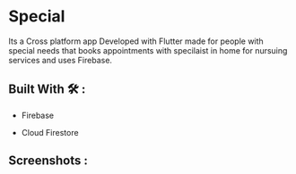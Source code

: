 # Special

Its a Cross platform app Developed with Flutter made for people with special needs that books appointments with specilaist in home for nursuing services and uses Firebase.

## Built With 🛠 :

 * Firebase
 
 * Cloud Firestore
 
 ## Screenshots :
 
